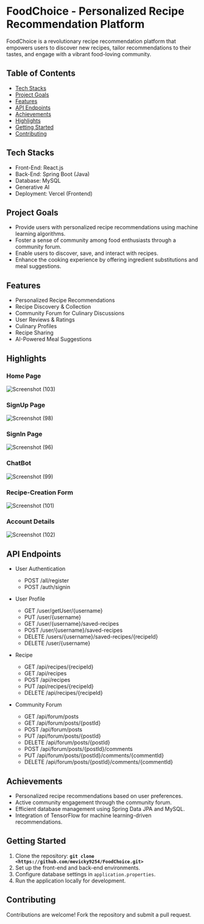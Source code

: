 # FoodChoice - Personalized Recipe Recommendation Platform

FoodChoice is a revolutionary recipe recommendation platform that empowers users to discover new recipes, tailor recommendations to their tastes, and engage with a vibrant food-loving community.

## Table of Contents
- [Tech Stacks](#tech-stacks)
- [Project Goals](#project-goals)
- [Features](#features)
- [API Endpoints](#api-endpoints)
- [Achievements](#achievements)
- [Highlights](#highlights)
- [Getting Started](#getting-started)
- [Contributing](#contributing)


## Tech Stacks
- Front-End: React.js
- Back-End: Spring Boot (Java)
- Database: MySQL
- Generative AI
- Deployment: Vercel (Frontend)

## Project Goals
- Provide users with personalized recipe recommendations using machine learning algorithms.
- Foster a sense of community among food enthusiasts through a community forum.
- Enable users to discover, save, and interact with recipes.
- Enhance the cooking experience by offering ingredient substitutions and meal suggestions.

## Features
- Personalized Recipe Recommendations
- Recipe Discovery & Collection
- Community Forum for Culinary Discussions
- User Reviews & Ratings
- Culinary Profiles
- Recipe Sharing
- AI-Powered Meal Suggestions



## Highlights

### Home Page
![Screenshot (103)](https://github.com/mevicky9254/FoodChoice/assets/112768362/bee88bb1-7a0c-44a4-b0b0-5d1ecc1a5ab8)

### SignUp Page
![Screenshot (98)](https://github.com/mevicky9254/FoodChoice/assets/112768362/b71c667c-417e-486d-9556-0a3a70fece7a)

### SignIn Page
![Screenshot (96)](https://github.com/mevicky9254/FoodChoice/assets/112768362/e4d22bbc-0421-4258-8c26-a767eb73a5b4)

### ChatBot
![Screenshot (99)](https://github.com/mevicky9254/FoodChoice/assets/112768362/a1546ccf-9147-4159-a400-a98663e51200)

### Recipe-Creation Form
![Screenshot (101)](https://github.com/mevicky9254/FoodChoice/assets/112768362/c72e1c33-d6b5-4c66-83e3-478669d20c54)

### Account Details
![Screenshot (102)](https://github.com/mevicky9254/FoodChoice/assets/112768362/f834a5aa-43f1-4ea4-95fa-0cb8805decd7)

## API Endpoints
- User Authentication
  - POST /all/register
  - POST /auth/signin

- User Profile
  - GET /user/getUser/{username}
  - PUT /user/{username}
  - GET /user/{username}/saved-recipes
  - POST /user/{username}/saved-recipes
  - DELETE /users/{username}/saved-recipes/{recipeId}
  - DELETE /user/{username}

- Recipe
  - GET /api/recipes/{recipeId}
  - GET /api/recipes
  - POST /api/recipes
  - PUT /api/recipes/{recipeId}
  - DELETE /api/recipes/{recipeId}
  
- Community Forum
  - GET /api/forum/posts
  - GET /api/forum/posts/{postId}
  - POST /api/forum/posts
  - PUT /api/forum/posts/{postId}
  - DELETE /api/forum/posts/{postId}
  - POST /api/forum/posts/{postId}/comments
  - PUT /api/forum/posts/{postId}/comments/{commentId}
  - DELETE /api/forum/posts/{postId}/comments/{commentId}


## Achievements
- Personalized recipe recommendations based on user preferences.
- Active community engagement through the community forum.
- Efficient database management using Spring Data JPA and MySQL.
- Integration of TensorFlow for machine learning-driven recommendations.

## Getting Started
1. Clone the repository: **`git clone <https://github.com/mevicky9254/FoodChoice.git>`**
3. Set up the front-end and back-end environments.
4. Configure database settings in `application.properties`.
5. Run the application locally for development.

## Contributing
Contributions are welcome! Fork the repository and submit a pull request.


